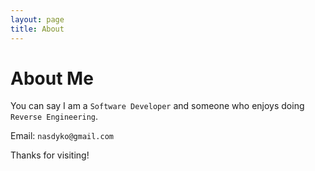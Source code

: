 ```yaml
---
layout: page
title: About
---
```


# About Me

You can say I am a `Software Developer` and someone who enjoys doing `Reverse
Engineering`.

Email: `nasdyko@gmail.com`

Thanks for visiting!
